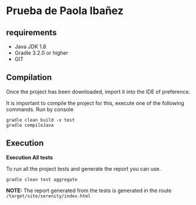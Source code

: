 # Prueba de Paola Ibañez



## requirements ##

 - Java JDK 1.8
 - Gradle 3.2.0 or higher
 - GIT 

## Compilation️

Once the project has been downloaded, import it into the IDE of preference.

It is important to compile the project for this, execute one of the following commands.
Run by console

```
gradle clean build -x test
gradle compileJava
```

## Execution

**Execution All tests**

To run all the project tests and generate the report you can use.

```
gradle clean test aggregate
```

**NOTE:** The report generated from the tests is generated in the route `/target/site/serenity/index.html`